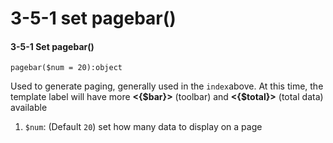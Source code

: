 # 3-5-1 set pagebar\(\)

#### 3-5-1 Set pagebar\(\)

```text
pagebar($num = 20):object
```

Used to generate paging, generally used in the `index`above. At this time, the template label will have more **&lt;{$bar}&gt;** \(toolbar\) and **&lt;{$total}&gt;** \(total data\) available

1. `$num`: \(Default `20`\) set how many data to display on a page

